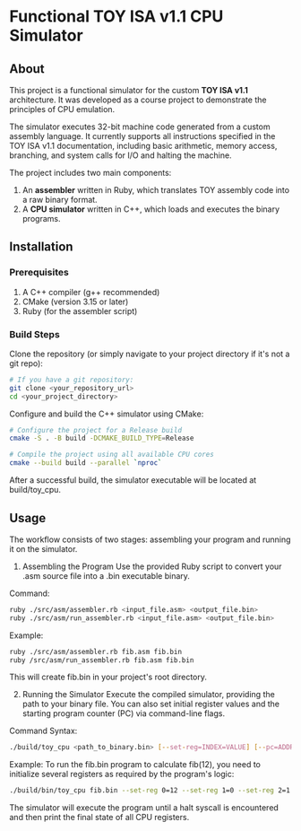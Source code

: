 # Functional TOY ISA v1.1 CPU Simulator

## About

This project is a functional simulator for the custom **TOY ISA v1.1** architecture. It was developed as a course project to demonstrate the principles of CPU emulation.

The simulator executes 32-bit machine code generated from a custom assembly language. It currently supports all instructions specified in the TOY ISA v1.1 documentation, including basic arithmetic, memory access, branching, and system calls for I/O and halting the machine.

The project includes two main components:
1.  An **assembler** written in Ruby, which translates TOY assembly code into a raw binary format.
2.  A **CPU simulator** written in C++, which loads and executes the binary programs.

## Installation

### Prerequisites
1.  A C++ compiler (g++ recommended)
2.  CMake (version 3.15 or later)
3.  Ruby (for the assembler script)

### Build Steps

Clone the repository (or simply navigate to your project directory if it's not a git repo):
```bash
# If you have a git repository:
git clone <your_repository_url>
cd <your_project_directory>
```
Configure and build the C++ simulator using CMake:

```bash
# Configure the project for a Release build
cmake -S . -B build -DCMAKE_BUILD_TYPE=Release

# Compile the project using all available CPU cores
cmake --build build --parallel `nproc`
```

After a successful build, the simulator executable will be located at build/toy_cpu.

## Usage
The workflow consists of two stages: assembling your program and running it on the simulator.

1. Assembling the Program
Use the provided Ruby script to convert your .asm source file into a .bin executable binary.

Command:

``` bash
ruby ./src/asm/assembler.rb <input_file.asm> <output_file.bin>
ruby ./src/asm/run_assembler.rb <input_file.asm> <output_file.bin>
```
Example:

```Bash
ruby ./src/asm/assembler.rb fib.asm fib.bin
ruby /src/asm/run_assembler.rb fib.asm fib.bin
```

This will create fib.bin in your project's root directory.

2. Running the Simulator
Execute the compiled simulator, providing the path to your binary file. You can also set initial register values and the starting program counter (PC) via command-line flags.

Command Syntax:

```bash
./build/toy_cpu <path_to_binary.bin> [--set-reg=INDEX=VALUE] [--pc=ADDRESS]
```
Example:
To run the fib.bin program to calculate fib(12), you need to initialize several registers as required by the program's logic:

```bash
./build/bin/toy_cpu fib.bin --set-reg 0=12 --set-reg 1=0 --set-reg 2=1 --set-reg 4=1 --set-reg 5=1
```
The simulator will execute the program until a halt syscall is encountered and then print the final state of all CPU registers.